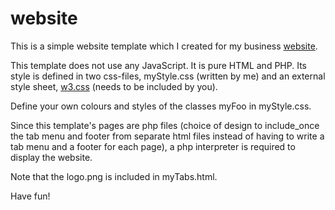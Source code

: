 # website
This is a simple website template which I created for my business [website](https://www.promasta.com/).

This template does not use any JavaScript. It is pure HTML and PHP. 
Its style is defined in two css-files, myStyle.css (written by me) and an external style sheet, [w3.css](https://www.w3schools.com/w3css/) (needs to be included by you). 

Define your own colours and styles of the classes myFoo in myStyle.css. 

Since this template's pages are php files (choice of design to include_once the tab menu and footer from separate html files instead of having to write a tab menu and a footer for each page), a php interpreter is required to display the website.

Note that the logo.png is included in myTabs.html.

Have fun!

